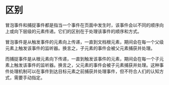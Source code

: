 # 区别

冒泡事件和捕捉事件都是指当一个事件在页面中发生时，该事件会以不同的顺序向上或向下层级的元素传递。它们的区别在于处理该事件的顺序和方式。

冒泡事件是从触发事件的元素向上传递，一直到文档根元素，期间会在每一个父级元素上触发该事件的监听器。换言之，子元素的事件会被父元素捕获并处理。

而捕捉事件是从根元素向下传递，一直到触发该事件的元素，期间会在每一个子元素上触发该事件的监听器。换言之，父元素的事件会被子元素捕获并处理。这种事件处理机制可以在事件到达目标元素之前捕获并处理事件，但不符合人们的认知方式，需要手动指定。